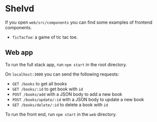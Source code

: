 # Shelvd

If you open `web/src/components` you can find some examples of frontend components.

- `TicTacToe`: a game of tic tac toe.

## Web app

To run the full stack app, run `npm start` in the root directory.

On `localhost:3000` you can send the following requests:

- `GET /books` to get all books
- `GET /books/:id` to get book with `id`
- `POST /books/add` with a JSON body to add a new book
- `POST /books/update/:id` with a JSON body to update a new book
- `GET /books/delete/:id` to delete a book with `id`

To run the front end, run `npm start` in the `web` directory.
